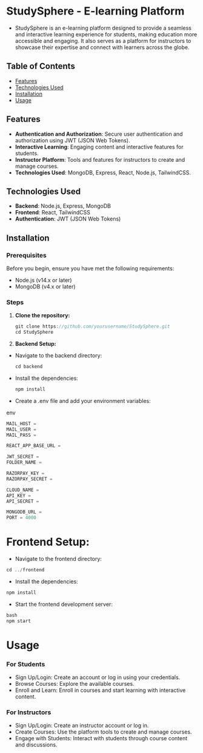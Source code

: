 # StudySphere - E-learning Platform
  
- StudySphere is an e-learning platform designed to provide a seamless  and interactive learning experience for students, making education more accessible and engaging. It also serves as a platform for instructors to showcase their expertise and connect with learners across the globe.

## Table of Contents 

- [Features](#features)
- [Technologies Used](#technologies-used)
- [Installation](#installation)
- [Usage](#usage)


## Features

- **Authentication and Authorization**: Secure user authentication and authorization using JWT (JSON Web Tokens).
- **Interactive Learning**: Engaging content and interactive features for students.
- **Instructor Platform**: Tools and features for instructors to create and manage courses.
- **Technologies Used**: MongoDB, Express, React, Node.js, TailwindCSS.

## Technologies Used

- **Backend**: Node.js, Express, MongoDB
- **Frontend**: React, TailwindCSS
- **Authentication**: JWT (JSON Web Tokens)

## Installation

### Prerequisites

Before you begin, ensure you have met the following requirements:

- Node.js (v14.x or later)
- MongoDB (v4.x or later)

### Steps

1. **Clone the repository:**

   ```js
   git clone https://github.com/yourusername/StudySphere.git
   cd StudySphere
   ```

2. **Backend Setup:**

- Navigate to the backend directory:
  ```js
  cd backend
  ```
- Install the dependencies:

  ```js
  npm install
  ```

- Create a .env file and add your environment variables:

env
```js
MAIL_HOST = 
MAIL_USER = 
MAIL_PASS = 

REACT_APP_BASE_URL =

JWT_SECRET = 
FOLDER_NAME = 

RAZORPAY_KEY = 
RAZORPAY_SECRET = 

CLOUD_NAME = 
API_KEY = 
API_SECRET = 

MONGODB_URL = 
PORT = 4000
```

# Frontend Setup:

- Navigate to the frontend directory:

```js
cd ../frontend
```

-  Install the dependencies:
```js
npm install
```

-  Start the frontend development server:
```js
bash
npm start
```
# Usage

### For Students
- Sign Up/Login: Create an account or log in using your credentials.
- Browse Courses: Explore the available courses.
- Enroll and Learn: Enroll in courses and start learning with interactive content.
### For Instructors
- Sign Up/Login: Create an instructor account or log in.
- Create Courses: Use the platform tools to create and manage courses.
- Engage with Students: Interact with students through course content and discussions.



